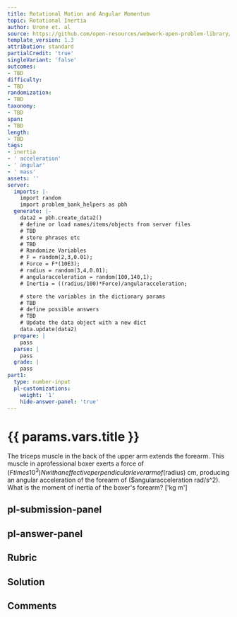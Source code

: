 ```yaml
---
title: Rotational Motion and Angular Momentum
topic: Rotational Inertia
author: Urone et. al
source: https://github.com/open-resources/webwork-open-problem-library/tree/master/Contrib/BrockPhysics/College_Physics_Urone/10.Rotational_Motion_and_Angular_Momentum/10-03.Rotational_Inertia/NU_U17_10_03_003.pg
template_version: 1.3
attribution: standard
partialCredit: 'true'
singleVariant: 'false'
outcomes:
- TBD
difficulty:
- TBD
randomization:
- TBD
taxonomy:
- TBD
span:
- TBD
length:
- TBD
tags:
- inertia
- ' acceleration'
- ' angular'
- ' mass'
assets: ''
server:
  imports: |-
    import random
    import problem_bank_helpers as pbh
  generate: |-
    data2 = pbh.create_data2()
    # define or load names/items/objects from server files
    # TBD
    # store phrases etc
    # TBD
    # Randomize Variables
    # F = random(2,3,0.01);
    # Force = F*(10E3);
    # radius = random(3,4,0.01);
    # angularacceleration = random(100,140,1);
    # Inertia = ((radius/100)*Force)/angularacceleration;

    # store the variables in the dictionary params
    # TBD
    # define possible answers
    # TBD
    # Update the data object with a new dict
    data.update(data2)
  prepare: |
    pass
  parse: |
    pass
  grade: |
    pass
part1:
  type: number-input
  pl-customizations:
    weight: '1'
    hide-answer-panel: 'true'
---
```


# {{ params.vars.title }} 


The triceps muscle in the back of the upper arm extends the forearm. This muscle in aprofessional boxer exerts a force of ($F times 10^3) N with an effective perpendicular lever arm of ($radius) cm, producing an angular acceleration of the forearm of ($angularacceleration rad/s^2). What is the moment of inertia of the boxer's forearm?
['kg m']

## pl-submission-panel 


## pl-answer-panel 


## Rubric 


## Solution 


## Comments 


